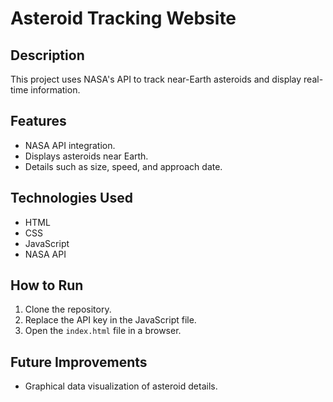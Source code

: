 # Asteroid Tracking Website

## Description
This project uses NASA's API to track near-Earth asteroids and display real-time information.

## Features
- NASA API integration.
- Displays asteroids near Earth.
- Details such as size, speed, and approach date.

## Technologies Used
- HTML
- CSS
- JavaScript
- NASA API

## How to Run
1. Clone the repository.
2. Replace the API key in the JavaScript file.
3. Open the `index.html` file in a browser.

## Future Improvements
- Graphical data visualization of asteroid details.
